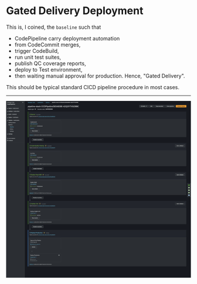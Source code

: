 # Gated Delivery Deployment

This is, I coined, the `baseline` such that 

* CodePipeline carry deployment automation 
* from CodeCommit merges, 
* trigger CodeBuild, 
* run unit test suites, 
* publish QC coverage reports, 
* deploy to Test environment, 
* then waiting manual approval for production. Hence, "Gated Delivery".

This should be typical standard CICD pipeline procedure in most cases.

---

![gated-delivery-production2.png](gated-delivery-production2.png)
